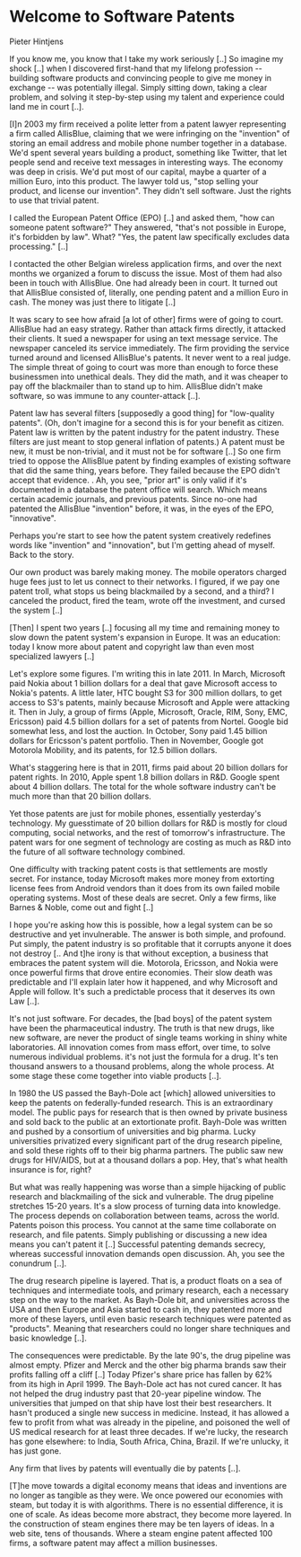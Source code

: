 # Welcome to Software Patents

Pieter Hintjens

If you know me, you know that I take my work seriously [..] So imagine
my shock [..] when I discovered first-hand that my lifelong profession
-- building software products and convincing people to give me money
in exchange -- was potentially illegal. Simply sitting down, taking a
clear problem, and solving it step-by-step using my talent and
experience could land me in court [..].

[I]n 2003 my firm received a polite letter from a patent lawyer
representing a firm called AllisBlue, claiming that we were infringing
on the "invention" of storing an email address and mobile phone number
together in a database. We'd spent several years building a product,
something like Twitter, that let people send and receive text messages
in interesting ways. The economy was deep in crisis. We'd put most of
our capital, maybe a quarter of a million Euro, into this product. The
lawyer told us, "stop selling your product, and license our
invention". They didn't sell software. Just the rights to use that
trivial patent.

I called the European Patent Office (EPO) [..] and asked them, "how
can someone patent software?" They answered, "that's not possible in
Europe, it's forbidden by law". What? "Yes, the patent law
specifically excludes data processing." [..]

I contacted the other Belgian wireless application firms, and over the
next months we organized a forum to discuss the issue. Most of them
had also been in touch with AllisBlue. One had already been in
court. It turned out that AllisBlue consisted of, literally, one
pending patent and a million Euro in cash. The money was just there to
litigate [..]

It was scary to see how afraid [a lot of  other] firms were of going to court. AllisBlue had an easy strategy. Rather than attack firms directly, it attacked their clients. It sued a newspaper for using an text message service. The newspaper canceled its service immediately. The firm providing the service turned around and licensed AllisBlue's patents. It never went to a real judge. The simple threat of going to court was more than enough to force these businessmen into unethical deals. They did the math, and it was cheaper to pay off the blackmailer than to stand up to him. AllisBlue didn't make software, so was immune to any counter-attack [..].

Patent law has several filters [supposedly a good thing] for
"low-quality patents". (Oh, don't imagine for a second this is for
your benefit as citizen. Patent law is written by the patent industry
for the patent industry. These filters are just meant to stop general
inflation of patents.) A patent must be new, it must be non-trivial,
and it must not be for software [..] So one firm tried to oppose the
AllisBlue patent by finding examples of existing software that did the
same thing, years before. They failed because the EPO didn't accept
that evidence. . Ah, you see, "prior art" is only valid if it's
documented in a database the patent office will search. Which means
certain academic journals, and previous patents. Since no-one had
patented the AllisBlue "invention" before, it was, in the eyes of the
EPO, "innovative".

Perhaps you're start to see how the patent system creatively redefines
words like "invention" and "innovation", but I'm getting ahead of
myself. Back to the story.

Our own product was barely making money. The mobile operators charged
huge fees just to let us connect to their networks. I figured, if we
pay one patent troll, what stops us being blackmailed by a second, and
a third? I canceled the product, fired the team, wrote off the
investment, and cursed the system [..]

[Then] I spent two years [..] focusing all my time and remaining money
to slow down the patent system's expansion in Europe. It was an
education: today I know more about patent and copyright law than even
most specialized lawyers [..]

Let's explore some figures. I'm writing this in late 2011. In March,
Microsoft paid Nokia about 1 billion dollars for a deal that gave
Microsoft access to Nokia's patents. A little later, HTC bought S3 for
300 million dollars, to get access to S3's patents, mainly because
Microsoft and Apple were attacking it. Then in July, a group of firms
(Apple, Microsoft, Oracle, RIM, Sony, EMC, Ericsson) paid 4.5 billion
dollars for a set of patents from Nortel. Google bid somewhat less,
and lost the auction. In October, Sony paid 1.45 billion dollars for
Ericsson's patent portfolio. Then in November, Google got Motorola
Mobility, and its patents, for 12.5 billion dollars.

What's staggering here is that in 2011, firms paid about 20 billion
dollars for patent rights. In 2010, Apple spent 1.8 billion dollars in
R&D. Google spent about 4 billion dollars. The total for the whole
software industry can't be much more than that 20 billion dollars.

Yet those patents are just for mobile phones, essentially yesterday's
technology. My guesstimate of 20 billion dollars for R&D is mostly for
cloud computing, social networks, and the rest of tomorrow's
infrastructure. The patent wars for one segment of technology are
costing as much as R&D into the future of all software technology
combined.

One difficulty with tracking patent costs is that settlements are
mostly secret. For instance, today Microsoft makes more money from
extorting license fees from Android vendors than it does from its own
failed mobile operating systems. Most of these deals are secret. Only
a few firms, like Barnes & Noble, come out and fight [..]

I hope you're asking how this is possible, how a legal system can be
so destructive and yet invulnerable. The answer is both simple, and
profound. Put simply, the patent industry is so profitable that it
corrupts anyone it does not destroy [.. And t]he irony is that without
exception, a business that embraces the patent system will
die. Motorola, Ericsson, and Nokia were once powerful firms that drove
entire economies. Their slow death was predictable and I'll explain
later how it happened, and why Microsoft and Apple will follow. It's
such a predictable process that it deserves its own Law [..].

It's not just software. For decades, the [bad boys] of the patent
system have been the pharmaceutical industry. The truth is that new
drugs, like new software, are never the product of single teams
working in shiny white laboratories. All innovation comes from mass
effort, over time, to solve numerous individual problems. it's not
just the formula for a drug. It's ten thousand answers to a thousand
problems, along the whole process. At some stage these come together
into viable products [..].

In 1980 the US passed the Bayh-Dole act [which] allowed universities
to keep the patents on federally-funded research. This is an
extraordinary model. The public pays for research that is then owned
by private business and sold back to the public at an extortionate
profit. Bayh-Dole was written and pushed by a consortium of
universities and big pharma. Lucky universities privatized every
significant part of the drug research pipeline, and sold these rights
off to their big pharma partners. The public saw new drugs for
HIV/AIDS, but at a thousand dollars a pop. Hey, that's what health
insurance is for, right?

But what was really happening was worse than a simple hijacking of
public research and blackmailing of the sick and vulnerable. The drug
pipeline stretches 15-20 years. It's a slow process of turning data
into knowledge. The process depends on collaboration between teams,
across the world. Patents poison this process. You cannot at the same
time collaborate on research, and file patents. Simply publishing or
discussing a new idea means you can't patent it [..] Successful
patenting demands secrecy, whereas successful innovation demands open
discussion. Ah, you see the conundrum [..].

The drug research pipeline is layered. That is, a product floats on a
sea of techniques and intermediate tools, and primary research, each a
necessary step on the way to the market. As Bayh-Dole bit, and
universities across the USA and then Europe and Asia started to cash
in, they patented more and more of these layers, until even basic
research techniques were patented as "products". Meaning that
researchers could no longer share techniques and basic knowledge [..].

The consequences were predictable. By the late 90's, the drug pipeline
was almost empty. Pfizer and Merck and the other big pharma brands saw
their profits falling off a cliff [..] Today Pfizer's share price has
fallen by 62% from its high in April 1999. The Bayh-Dole act has not
cured cancer. It has not helped the drug industry past that 20-year
pipeline window. The universities that jumped on that ship have lost
their best researchers. It hasn't produced a single new success in
medicine. Instead, it has allowed a few to profit from what was
already in the pipeline, and poisoned the well of US medical research
for at least three decades. If we're lucky, the research has gone
elsewhere: to India, South Africa, China, Brazil. If we're unlucky, it
has just gone.

Any firm that lives by patents will eventually die by patents [..]. 

[T]he move towards a digital economy means that ideas and inventions
are no longer as tangible as they were. We once powered our economies
with steam, but today it is with algorithms. There is no essential
difference, it is one of scale. As ideas become more abstract, they
become more layered. In the construction of steam engines there may be
ten layers of ideas. In a web site, tens of thousands. Where a steam
engine patent affected 100 firms, a software patent may affect a
million businesses.










